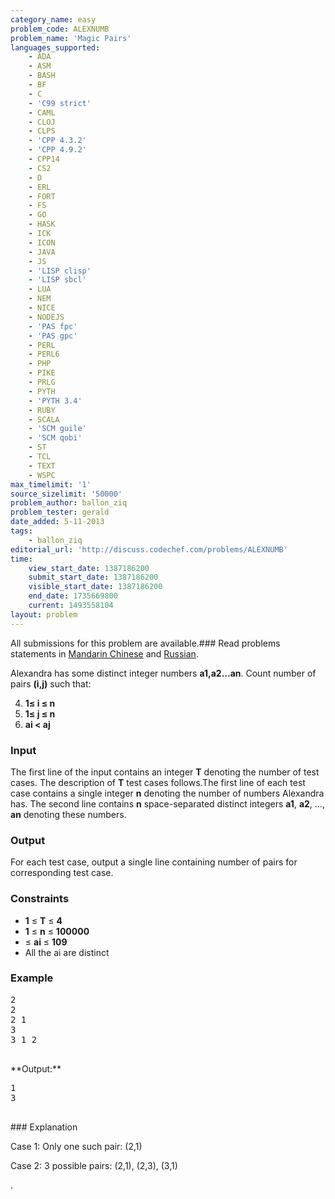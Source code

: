 ```yaml
---
category_name: easy
problem_code: ALEXNUMB
problem_name: 'Magic Pairs'
languages_supported:
    - ADA
    - ASM
    - BASH
    - BF
    - C
    - 'C99 strict'
    - CAML
    - CLOJ
    - CLPS
    - 'CPP 4.3.2'
    - 'CPP 4.9.2'
    - CPP14
    - CS2
    - D
    - ERL
    - FORT
    - FS
    - GO
    - HASK
    - ICK
    - ICON
    - JAVA
    - JS
    - 'LISP clisp'
    - 'LISP sbcl'
    - LUA
    - NEM
    - NICE
    - NODEJS
    - 'PAS fpc'
    - 'PAS gpc'
    - PERL
    - PERL6
    - PHP
    - PIKE
    - PRLG
    - PYTH
    - 'PYTH 3.4'
    - RUBY
    - SCALA
    - 'SCM guile'
    - 'SCM qobi'
    - ST
    - TCL
    - TEXT
    - WSPC
max_timelimit: '1'
source_sizelimit: '50000'
problem_author: ballon_ziq
problem_tester: gerald
date_added: 5-11-2013
tags:
    - ballon_ziq
editorial_url: 'http://discuss.codechef.com/problems/ALEXNUMB'
time:
    view_start_date: 1387186200
    submit_start_date: 1387186200
    visible_start_date: 1387186200
    end_date: 1735669800
    current: 1493558104
layout: problem
---
```

All submissions for this problem are available.###  Read problems statements in [Mandarin Chinese](http://www.codechef.com/download/translated/DEC13/mandarin/ALEXNUMB.pdf) and [Russian](http://www.codechef.com/download/translated/DEC13/russian/ALEXNUMB.pdf).

Alexandra has some distinct integer numbers **a1,a2...an**.
Count number of pairs **(i,j)** such that:

4. **1≤ i ≤ n**
5. **1≤ j ≤ n**
6. **ai < aj**
### Input

The first line of the input contains an integer **T** denoting the number of test cases. The description of **T** test cases follows.The first line of each test case contains a single integer **n** denoting the number of numbers Alexandra has. The second line contains **n** space-separated distinct integers **a1**, **a2**, ..., **an** denoting these numbers.

### Output

For each test case, output a single line containing number of pairs for corresponding test case.

### Constraints

- **1** ≤ **T** ≤ **4**
- **1** ≤ **n** ≤ **100000**
- ≤ **ai** ≤ **109**
- All the ai are distinct

### Example

<pre>
2
2
2 1
3
3 1 2

</pre>**Output:**
<pre>
1
3

</pre>### Explanation
Case 1: Only one such pair: (2,1)

Case 2: 3 possible pairs: (2,1), (2,3), (3,1)

.
